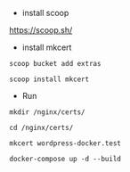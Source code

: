 - install scoop

https://scoop.sh/

- install mkcert

`scoop bucket add extras`

`scoop install mkcert`

- Run

`mkdir /nginx/certs/`

`cd /nginx/certs/`

`mkcert wordpress-docker.test`

`docker-compose up -d --build`